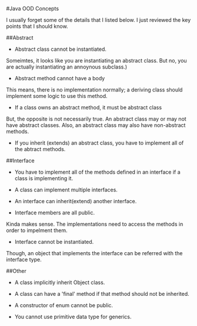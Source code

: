 #Java OOD Concepts

I usually forget some of the details that I listed below. I just reviewed the key points that I should know.

##Abstract

- Abstract class cannot be instantiated. 

Someimtes, it looks like you are instantiating an abstract class. But no, you are actually instantiating an annoynous subclass.)
	
- Abstract method cannot have a body

This means, there is no implementation normally; a deriving class should implement some logic to use this method. 

- If a class owns an abstract method, it must be abstract class

But, the opposite is not necessarily true. An abstract class may or may not have abstract classes.
Also, an abstract class may also have non-abstract methods.

- If you inherit (extends) an abstract class, you have to implement all of the abtract methods.

##Interface

- You have to implement all of the methods defined in an interface if a class is implementing  it.

- A class can implement multiple interfaces.

- An interface can inherit(extend) another interface.

- Interface members are all public.

Kinda makes sense. The implementations need to access the methods in order to impelment them.

- Interface cannot be instantiated.

Though, an object that implements the interface can be referred with the interface type.

##Other

- A class implicitly inherit Object class.

- A class can have a 'final' method if that method should not be inherited. 

- A constructor of enum cannot be public.

- You cannot use primitive data type for generics.
